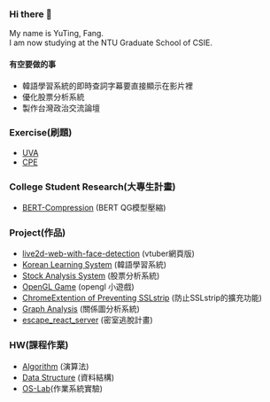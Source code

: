 ### Hi there 👋
My name is YuTing, Fang.   
I am now studying at the NTU Graduate School of CSIE.   

#### 有空要做的事
* 韓語學習系統的即時查詞字幕要直接顯示在影片裡
* 優化股票分析系統
* 製作台灣政治交流論壇


### Exercise(刷題) 
* [UVA](https://github.com/YuTing-Fang1999/UVA100)
* [CPE](https://github.com/YuTing-Fang1999/CPE)

### College Student Research(大專生計畫)
* [BERT-Compression](https://github.com/YuTing-Fang1999/BERT-Compression) (BERT QG模型壓縮)

### Project(作品)
* [live2d-web-with-face-detection](https://github.com/YuTing-Fang1999/live2d-web-with-face-detection) (vtuber網頁版)  
* [Korean Learning System](https://github.com/YuTing-Fang1999/KoreanLearing-mini) (韓語學習系統)
* [Stock Analysis System](https://github.com/YuTing-Fang1999/Final-Project) (股票分析系統)
* [OpenGL Game](https://github.com/Maxspace1024/the_Road_on_GhostLand) (opengl 小遊戲)
* [ChromeExtention of Preventing SSLstrip](https://github.com/YuTing-Fang1999/ChromeExtension) (防止SSLstrip的擴充功能)
* [Graph Analysis](https://github.com/YuTing-Fang1999/PlotGraph) (關係圖分析系統)  
* [escape_react_server](https://github.com/YuTing-Fang1999/escape_react_server) (密室逃脫計畫)

### HW(課程作業)
* [Algorithm](https://github.com/YuTing-Fang1999/NCHU-Algorithms-Java) (演算法)
* [Data Structure](https://github.com/YuTing-Fang1999/NCHU-Data-Structure) (資料結構)
* [OS-Lab](https://github.com/YuTing-Fang1999/NCHU-OS-lab)(作業系統實驗)


<!--
**YuTing-Fang1999/YuTing-Fang1999** is a ✨ _special_ ✨ repository because its `README.md` (this file) appears on your GitHub profile.

Here are some ideas to get you started:

- 🔭 I’m currently working on ...
- 🌱 I’m currently learning ...
- 👯 I’m looking to collaborate on ...
- 🤔 I’m looking for help with ...
- 💬 Ask me about ...
- 📫 How to reach me: ...
- 😄 Pronouns: ...
- ⚡ Fun fact: ...
-->
